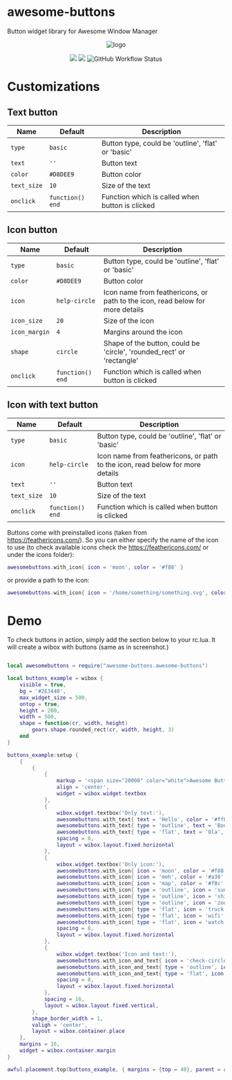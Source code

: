 # awesome-buttons

Button widget library for Awesome Window Manager

<p align="center">
 <img src="https://github.com/streetturtle/awesome-buttons/raw/master/screenshot.gif" alt="logo" style="max-width:100%;">
</p>

<p align="center">
  <img src="https://img.shields.io/github/stars/streetturtle/awesome-buttons.svg">
  <img src="https://img.shields.io/github/forks/streetturtle/awesome-buttons.svg">
  <img alt="GitHub Workflow Status" src="https://img.shields.io/github/workflow/status/streetturtle/awesome-buttons/luacheck">
</p>

# Customizations

## Text button

| Name | Default | Description |
|---|---|---|
| `type` | `basic` | Button type, could be 'outline', 'flat' or 'basic' |
| `text` | `''` | Button text |
| `color` | `#D8DEE9` | Button color |
| `text_size` | `10` | Size of the text |
| `onclick` | `function() end` | Function which is called when button is clicked |

## Icon button

| Name | Default | Description |
|---|---|---|
| `type` | `basic` | Button type, could be 'outline', 'flat' or 'basic' |
| `color` | `#D8DEE9` | Button color |
| `icon` | `help-circle` | Icon name from feathericons, or path to the icon, read below for more details |
| `icon_size` | `20` | Size of the icon |
| `icon_margin` | `4` | Margins around the icon |
| `shape` | `circle` | Shape of the button, could be 'circle', 'rounded_rect' or 'rectangle' |
| `onclick` | `function() end` | Function which is called when button is clicked |

## Icon with text button

| Name | Default | Description |
|---|---|---|
| `type` | `basic` | Button type, could be 'outline', 'flat' or 'basic' |
| `icon` | `help-circle` | Icon name from feathericons, or path to the icon, read below for more details  |
| `text` | `''` | Button text |
| `text_size` | `10` | Size of the text |
| `onclick` | `function() end` | Function which is called when button is clicked |

Buttons come with preinstalled icons (taken from <https://feathericons.com/>). So you can either specify the name of the icon to use (to check available icons check the <https://feathericons.com/> or under the icons folder):

```lua
awesomebuttons.with_icon{ icon = 'moon', color = '#f88' }
```

or provide a path to the icon:

```lua
awesomebuttons.with_icon{ icon = '/home/something/something.svg', color = '#f88' }
```

# Demo

To check buttons in action, simply add the section below to your rc.lua. It will create a wibox with buttons (same as in screenshot.)

```lua

local awesomebuttons = require("awesome-buttons.awesome-buttons")

local buttons_example = wibox {
    visible = true,
    bg = '#2E3440',
    max_widget_size = 500,
    ontop = true,
    height = 200,
    width = 500,
    shape = function(cr, width, height)
        gears.shape.rounded_rect(cr, width, height, 3)
    end
}

buttons_example:setup {
    {
        {
            {
                markup = '<span size="20000" color="white">Awesome Buttons Demo</span>',
                align = 'center',
                widget = wibox.widget.textbox
            },
            {
                wibox.widget.textbox('Only text:'),
                awesomebuttons.with_text{ text = 'Hello', color = '#ff8' },
                awesomebuttons.with_text{ type = 'outline', text = 'Bonjour', color = '#8ff', text_size = 8 },
                awesomebuttons.with_text{ type = 'flat', text = 'Ola', color = '#f8f', text_size = 12 },
                spacing = 8,
                layout = wibox.layout.fixed.horizontal
            },
            {
                wibox.widget.textbox('Only icon:'),
                awesomebuttons.with_icon{ icon = 'moon', color = '#f88' },
                awesomebuttons.with_icon{ icon = 'meh', color = '#a38', shape = 'circle' },
                awesomebuttons.with_icon{ icon = 'map', color = '#f8c', shape = 'rounded_rect' },
                awesomebuttons.with_icon{ type = 'outline', icon = 'sun', color = '#218' },
                awesomebuttons.with_icon{ type = 'outline', icon = 'shield', color = '#188', shape = 'circle' },
                awesomebuttons.with_icon{ type = 'outline', icon = 'zoom-in', color = '#f8f', shape = 'rounded_rect' },
                awesomebuttons.with_icon{ type = 'flat', icon = 'truck', color = '#fc8' },
                awesomebuttons.with_icon{ type = 'flat', icon = 'wifi', color = '#488', shape = 'circle' },
                awesomebuttons.with_icon{ type = 'flat', icon = 'watch', color = '#788', shape = 'rounded_rect' },
                spacing = 8,
                layout = wibox.layout.fixed.horizontal
            },
            {
                wibox.widget.textbox('Icon and text:'),
                awesomebuttons.with_icon_and_text{ icon = 'check-circle', text = 'With Icon!', color = '#f48' },
                awesomebuttons.with_icon_and_text{ type = 'outline', icon = 'battery-charging', text = 'Charging', color = '#8d1' },
                awesomebuttons.with_icon_and_text{ type = 'flat', icon = 'star', text = 'Awesome!!!', color = '#EBCB8B' },
                spacing = 8,
                layout = wibox.layout.fixed.horizontal
            },
            spacing = 16,
            layout = wibox.layout.fixed.vertical,
        },
        shape_border_width = 1,
        valigh = 'center',
        layout = wibox.container.place
    },
    margins = 16,
    widget = wibox.container.margin
}

awful.placement.top(buttons_example, { margins = {top = 40}, parent = awful.screen.focused()})
```
